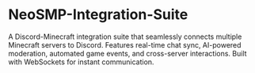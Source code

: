 # NeoSMP-Integration-Suite
A Discord-Minecraft integration suite that seamlessly connects multiple Minecraft servers to Discord. Features real-time chat sync, AI-powered moderation, automated game events, and cross-server interactions. Built with WebSockets for instant communication.
